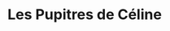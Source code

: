 ---
title: "Les Pupitres de Céline"
url: /chateau-chalon/les-pupitres-de-celine/
shop: commodité
---